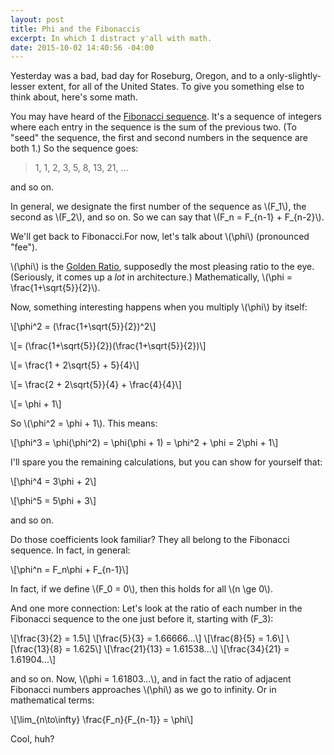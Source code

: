 ```yaml
---
layout: post
title: Phi and the Fibonaccis
excerpt: In which I distract y'all with math.
date: 2015-10-02 14:40:56 -04:00
---
```

Yesterday was a bad, bad day for Roseburg, Oregon, and to a
only-slightly-lesser extent, for all of the United States.  To give
you something else to think about, here's some math.

You may have heard of the [Fibonacci
sequence](https://en.wikipedia.org/wiki/Fibonacci_number "Wikipedia
page on Fibonacci numbers").  It's a
sequence of integers where each entry in the sequence is the sum of
the previous two.  (To "seed" the sequence, the first and second
numbers in the sequence are both 1.)  So the sequence goes:

> 1, 1, 2, 3, 5, 8, 13, 21, ...

and so on.

In general, we designate the first number of the sequence as
\\(F_1\\), the second as \\(F_2\\), and so on.  So we can say that
\\(F_n = F_{n-1} + F_{n-2}\\).

We'll get back to Fibonacci.For now, let's talk about \\(\\phi\\)
(pronounced "fee").

\\(\\phi\\) is the [Golden
Ratio](https://en.wikipedia.org/wiki/Golden_ratio "Wikipedia page on
Golden Ratio"), supposedly the most pleasing ratio to
the eye.  (Seriously, it comes up a *lot* in architecture.)
Mathematically, \\(\\phi = \\frac{1+\\sqrt{5}}{2}\\).

Now, something interesting happens when you multiply \\(\\phi\\) by
itself:

\\[\\phi^2 = (\\frac{1+\\sqrt{5}}{2})^2\\]

\\[= (\\frac{1+\\sqrt{5}}{2})(\\frac{1+\\sqrt{5}}{2})\\]

\\[= \frac{1 + 2\\sqrt{5} + 5}{4}\\]

\\[= \frac{2 + 2\\sqrt{5}}{4} + \frac{4}{4}\\]

\\[= \\phi + 1\\]

So \\(\\phi^2 = \\phi + 1\\).  This means:

\\[\\phi^3 = \\phi(\\phi^2) = \\phi(\\phi + 1) = \\phi^2 + \\phi =
2\\phi + 1\\]

I'll spare you the remaining calculations, but you can show for
yourself that:

\\[\\phi^4 = 3\\phi + 2\\]

\\[\\phi^5 = 5\\phi + 3\\]

and so on.

Do those coefficients look familiar?  They all belong to the Fibonacci
sequence.  In fact, in general:

\\[\\phi^n = F_n\\phi + F_{n-1}\\]

In fact, if we define \\(F_0 = 0\\), then this holds for all \\(n \ge
0\\).

And one more connection: Let's look at the ratio of each number in the
Fibonacci sequence to the one just before it, starting with \(F_3\):

\\[\\frac{3}{2} = 1.5\\]
\\[\\frac{5}{3} = 1.66666...\\]
\\[\\frac{8}{5} = 1.6\\]
\\[\\frac{13}{8} = 1.625\\]
\\[\\frac{21}{13} = 1.61538...\\]
\\[\\frac{34}{21} = 1.61904...\\]

and so on.  Now, \\(\\phi = 1.61803...\\), and in fact the ratio of
adjacent Fibonacci numbers approaches \\(\\phi\\) as we go to
infinity.  Or in mathematical terms:

\\[\\lim\_{n\\to\\infty} \\frac{F_n}{F\_{n-1}} = \\phi\\]

Cool, huh?
